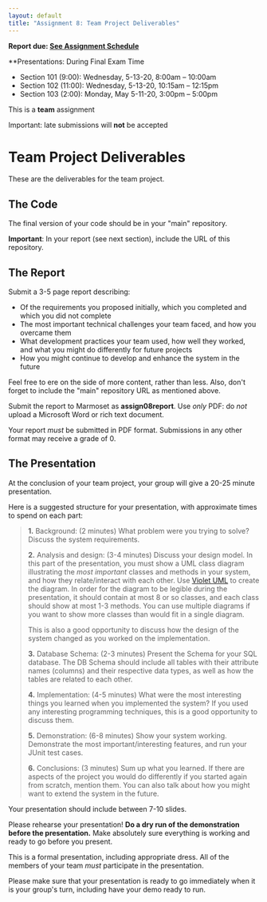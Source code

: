 ```yaml
---
layout: default
title: "Assignment 8: Team Project Deliverables"
---
```


**Report due: [See Assignment Schedule](index.html)**

**Presentations: During Final Exam Time

-   Section 101 (9:00): Wednesday, 5-13-20, 8:00am &ndash; 10:00am
-   Section 102 (11:00): Wednesday, 5-13-20, 10:15am &ndash; 12:15pm
-   Section 103 (2:00): Monday, May 5-11-20, 3:00pm &ndash; 5:00pm

This is a **team** assignment

Important: late submissions will **not** be accepted

Team Project Deliverables
=========================

These are the deliverables for the team project.

The Code
--------

The final version of your code should be in your "main" repository.

**Important**: In your report (see next section), include the URL of this repository.

The Report
----------

Submit a 3-5 page report describing:

-   Of the requirements you proposed initially, which you completed and which you did not complete
-   The most important technical challenges your team faced, and how you overcame them
-   What development practices your team used, how well they worked, and what you might do differently for future projects
-   How you might continue to develop and enhance the system in the future

Feel free to ere on the side of more content, rather than less.  Also, don't forget to include the "main" repository URL as mentioned above.

Submit the report to Marmoset as **assign08report**.  Use *only* PDF: do *not* upload a Microsoft Word or rich text document.

<div class="callout">
Your report <em>must</em> be submitted in PDF format.  Submissions in any other format may receive a grade of 0.
</div>

The Presentation
----------------

At the conclusion of your team project, your group will give a 20-25 minute presentation.

Here is a suggested structure for your presentation, with approximate times to spend on each part:

> **1.** Background: (2 minutes) What problem were you trying to solve? Discuss the system requirements.
>
> **2.** Analysis and design: (3-4 minutes) Discuss your design model. In this part of the presentation, you must show a UML class diagram illustrating the *most important* classes and methods in your system, and how they relate/interact with each other. Use [Violet UML](../resources/index.html) to create the diagram. In order for the diagram to be legible during the presentation, it should contain at most 8 or so classes, and each class should show at most 1-3 methods. You can use multiple diagrams if you want to show more classes than would fit in a single diagram.
>
> This is also a good opportunity to discuss how the design of the system changed as you worked on the implementation.
>
> **3.** Database Schema: (2-3 minutes) Present the Schema for your SQL database.  The DB Schema should include all tables with their attribute names (columns) and their respective data types, as well as how the tables are related to each other.
>
> **4.** Implementation: (4-5 minutes) What were the most interesting things you learned when you implemented the system? If you used any interesting programming techniques, this is a good opportunity to discuss them.
>
> **5.** Demonstration: (6-8 minutes) Show your system working. Demonstrate the most important/interesting features, and run your JUnit test cases.
>
> **6.** Conclusions: (3 minutes) Sum up what you learned. If there are aspects of the project you would do differently if you started again from scratch, mention them. You can also talk about how you might want to extend the system in the future.

Your presentation should include between 7-10 slides.

Please rehearse your presentation! **Do a dry run of the demonstration before the presentation.**  Make absolutely sure everything is working and ready to go before you present.  

This is a formal presentation, including appropriate dress.  All of the members of your team *must* participate in the presentation.

Please make sure that your presentation is ready to go immediately when it is your group's turn, including have your demo ready to run.